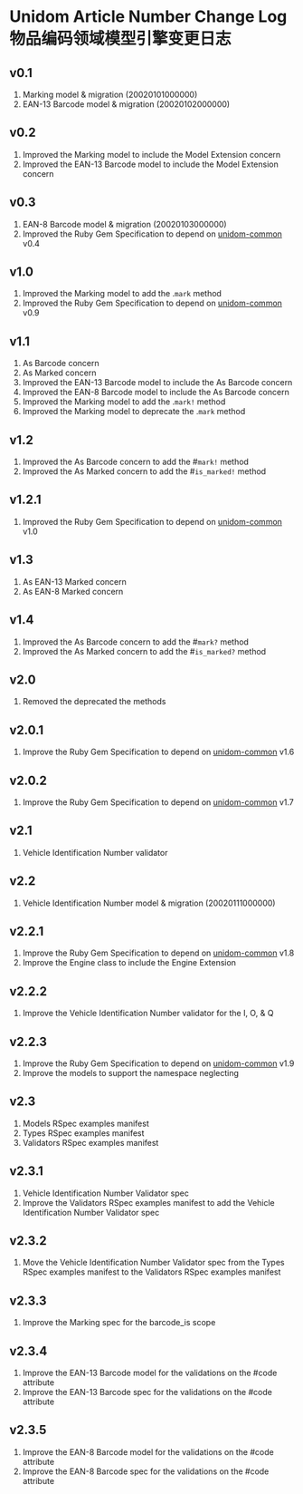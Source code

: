 # Unidom Article Number Change Log 物品编码领域模型引擎变更日志

## v0.1
1. Marking model & migration (20020101000000)
2. EAN-13 Barcode model & migration (20020102000000)

## v0.2
1. Improved the Marking model to include the Model Extension concern
2. Improved the EAN-13 Barcode model to include the Model Extension concern

## v0.3
1. EAN-8 Barcode model & migration (20020103000000)
2. Improved the Ruby Gem Specification to depend on [unidom-common](https://github.com/topbitdu/unidom-common) v0.4

## v1.0
1. Improved the Marking model to add the .``mark`` method
2. Improved the Ruby Gem Specification to depend on [unidom-common](https://github.com/topbitdu/unidom-common) v0.9

## v1.1
1. As Barcode concern
2. As Marked concern
3. Improved the EAN-13 Barcode model to include the As Barcode concern
4. Improved the EAN-8 Barcode model to include the As Barcode concern
5. Improved the Marking model to add the .``mark!`` method
6. Improved the Marking model to deprecate the .``mark`` method

## v1.2
1. Improved the As Barcode concern to add the #``mark!`` method
2. Improved the As Marked concern to add the #``is_marked!`` method

## v1.2.1
1. Improved the Ruby Gem Specification to depend on [unidom-common](https://github.com/topbitdu/unidom-common) v1.0

## v1.3
1. As EAN-13 Marked concern
2. As EAN-8 Marked concern

## v1.4
1. Improved the As Barcode concern to add the #``mark?`` method
2. Improved the As Marked concern to add the #``is_marked?`` method

## v2.0
1. Removed the deprecated the methods

## v2.0.1
1. Improve the Ruby Gem Specification to depend on [unidom-common](https://github.com/topbitdu/unidom-common) v1.6

## v2.0.2
1. Improve the Ruby Gem Specification to depend on [unidom-common](https://github.com/topbitdu/unidom-common) v1.7

## v2.1
1. Vehicle Identification Number validator

## v2.2
1. Vehicle Identification Number model & migration (20020111000000)

## v2.2.1
1. Improve the Ruby Gem Specification to depend on [unidom-common](https://github.com/topbitdu/unidom-common) v1.8
2. Improve the Engine class to include the Engine Extension

## v2.2.2
1. Improve the Vehicle Identification Number validator for the I, O, & Q

## v2.2.3
1. Improve the Ruby Gem Specification to depend on [unidom-common](https://github.com/topbitdu/unidom-common) v1.9
2. Improve the models to support the namespace neglecting

## v2.3
1. Models RSpec examples manifest
2. Types RSpec examples manifest
3. Validators RSpec examples manifest

## v2.3.1
1. Vehicle Identification Number Validator spec
2. Improve the Validators RSpec examples manifest to add the Vehicle Identification Number Validator spec

## v2.3.2
1. Move the Vehicle Identification Number Validator spec from the Types RSpec examples manifest to the Validators RSpec examples manifest

## v2.3.3
1. Improve the Marking spec for the barcode_is scope

## v2.3.4
1. Improve the EAN-13 Barcode model for the validations on the #code attribute
2. Improve the EAN-13 Barcode spec for the validations on the #code attribute

## v2.3.5
1. Improve the EAN-8 Barcode model for the validations on the #code attribute
2. Improve the EAN-8 Barcode spec for the validations on the #code attribute
